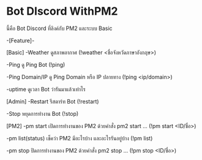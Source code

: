 # Bot DIscord WithPM2
 นี้คือ Bot Discord ที่ลิงค์กับ PM2 และระบบ Basic

 -[Feature]-

 [Basic]
 -Weather
 ดูสภาพอากาศ (!weather <ชื่อจังหวัดภาษาอังกฤษ>)
 
 -Ping
 ดู Ping Bot (!ping)
 
 -Ping Domain/IP
 ดู Ping Domain หรือ IP ปลายทาง (!ping <ip/domain>)
 
 -uptime
 ดูเวลา Bot ว่ารันมาแล้วเท่าไร
 
[Admin]
-Restart
รีสตาร์ท Bot (!restart)

-Stop
หยุดการทำงาน Bot (!stop)
 
 [PM2]
 -pm start
 เปิดการทำงานของ PM2 ด้วยคำสั่ง pm2 start ... (!pm start <ID/ชื่อ>)
 
 -pm list(status)
 เช็คว่า PM2 มีอะไรบ้าง และอะไรรันอยู่บ้าง (!pm list)
 
 -pm stop
 ปิดการทำงานของ PM2 ด้วยคำสั่ง pm2 stop ... (!pm stop <ID/ชื่อ>)
